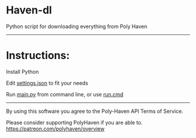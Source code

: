 # Haven-dl
Python script for downloading everything from Poly Haven

----

# Instructions:
Install Python

Edit [settings.json](settings.json) to fit your needs

Run [main.py](main.py) from command line, or use [run.cmd](run.cmd)

----

By using this software you agree to the Poly-Haven API Terms of Service.

Please consider supporting PolyHaven if you are able to. https://patreon.com/polyhaven/overview
